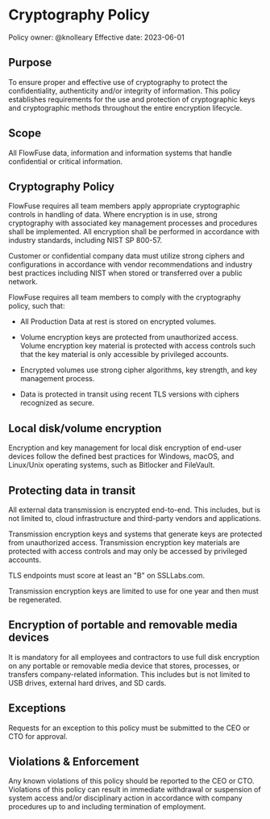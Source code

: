 # Cryptography Policy

Policy owner: @knolleary
Effective date: 2023-06-01

## Purpose

To ensure proper and effective use of cryptography to protect the confidentiality, authenticity and/or integrity of information. This policy establishes requirements for the use and protection of cryptographic keys and cryptographic methods throughout the entire encryption lifecycle.

## Scope

All FlowFuse data, information and information systems that handle confidential or critical information.

## Cryptography Policy

FlowFuse requires all team members apply appropriate cryptographic controls in handling of data. Where encryption is in use, strong cryptography with associated key management processes and procedures shall be implemented. All encryption shall be performed in accordance with industry standards, including NIST SP 800-57.

Customer or confidential company data must utilize strong ciphers and configurations in accordance with vendor recommendations and industry best practices including NIST when stored or transferred over a public network.

FlowFuse requires all team members to comply with the cryptography policy, such that:

- All Production Data at rest is stored on encrypted volumes.

- Volume encryption keys are protected from unauthorized access. Volume encryption key material is protected with access controls such that the key material is only accessible by privileged accounts.

- Encrypted volumes use strong cipher algorithms, key strength, and key management process.

- Data is protected in transit using recent TLS versions with ciphers recognized as secure.

## Local disk/volume encryption

Encryption and key management for local disk encryption of end-user devices follow the defined best practices for Windows, macOS, and Linux/Unix operating systems, such as Bitlocker and FileVault.

## Protecting data in transit

All external data transmission is encrypted end-to-end. This includes, but is not limited to, cloud infrastructure and third-party vendors and applications.

Transmission encryption keys and systems that generate keys are protected from unauthorized access. Transmission encryption key materials are protected with access controls and may only be accessed by privileged accounts.

TLS endpoints must score at least an "B" on SSLLabs.com.

Transmission encryption keys are limited to use for one year and then must be regenerated.

## Encryption of portable and removable media devices

It is mandatory for all employees and contractors to use full disk encryption on any portable or removable media device that stores, processes, or transfers company-related information. This includes but is not limited to USB drives, external hard drives, and SD cards.

## Exceptions

Requests for an exception to this policy must be submitted to the CEO or CTO for approval.

## Violations & Enforcement

Any known violations of this policy should be reported to the CEO or CTO. Violations of this policy can result in immediate withdrawal or suspension of system access and/or disciplinary action in accordance with company procedures up to and including termination of employment.

